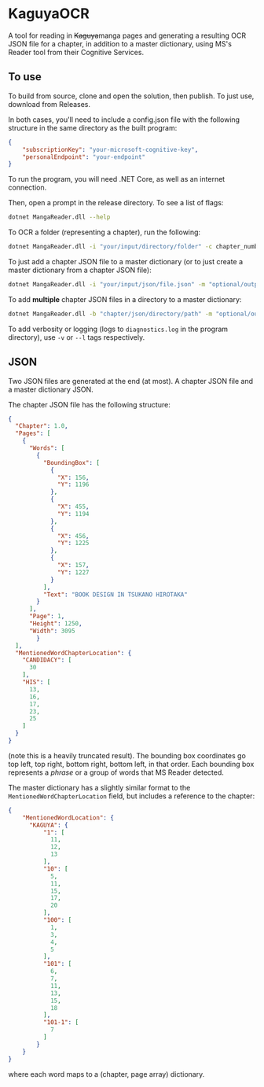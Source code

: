 # KaguyaOCR

A tool for reading in ~~Kaguya~~manga pages and generating a resulting OCR JSON file
for a chapter, in addition to a master dictionary, using MS's Reader tool from their Cognitive Services.

## To use
To build from source, clone and open the solution, then publish.  To just use, download from Releases.

In both cases, you'll need to include a config.json file with the following structure in the same directory as the built program:
```json
{
    "subscriptionKey": "your-microsoft-cognitive-key",
    "personalEndpoint": "your-endpoint"
}
```

To run the program, you will need .NET Core, as well as an internet connection.

Then, open a prompt in the release directory.  To see a list of flags:
```bash
dotnet MangaReader.dll --help
```

To OCR a folder (representing a chapter), run the following:
```bash
dotnet MangaReader.dll -i "your/input/directory/folder" -c chapter_number -o "optional/output/json/file/path.json" -m "optional/output/master/dictionary/path.json"
```

To just add a chapter JSON file to a master dictionary (or to just create a master dictionary from a chapter JSON file):
```bash
dotnet MangaReader.dll -i "your/input/json/file.json" -m "optional/output/master/dictionary/path.json"
```

To add **multiple** chapter JSON files in a directory to a master dictionary:
```bash
dotnet MangaReader.dll -b "chapter/json/directory/path" -m "optional/output/master/dictionary/path"
```

To add verbosity or logging (logs to ``diagnostics.log`` in the program directory), use ``-v`` or ``--l`` tags respectively.

## JSON

Two JSON files are generated at the end (at most).  A chapter JSON file and a master dictionary JSON.

The chapter JSON file has the following structure:
```json
{
  "Chapter": 1.0,
  "Pages": [
    {
      "Words": [
        {
          "BoundingBox": [
            {
              "X": 156,
              "Y": 1196
            },
            {
              "X": 455,
              "Y": 1194
            },
            {
              "X": 456,
              "Y": 1225
            },
            {
              "X": 157,
              "Y": 1227
            }
          ],
          "Text": "BOOK DESIGN IN TSUKANO HIROTAKA"
        }
      ],
      "Page": 1,
      "Height": 1250,
      "Width": 3095
        }
  ],
  "MentionedWordChapterLocation": {
    "CANDIDACY": [
      30
    ],
    "HIS": [
      13,
      16,
      17,
      23,
      25
    ]
  }
}
```
(note this is a heavily truncated result).  The bounding box coordinates go top left, top right, bottom right, bottom left, in that order.  Each bounding box represents a *phrase* or a group of words that MS Reader detected.

The master dictionary has a slightly similar format to the ``MentionedWordChapterLocation`` field, but includes a reference to the chapter:
```json
{
    "MentionedWordLocation": {
      "KAGUYA": {
          "1": [
            11,
            12,
            13
          ],
          "10": [
            5,
            11,
            15,
            17,
            20
          ],
          "100": [
            1,
            3,
            4,
            5
          ],
          "101": [
            6,
            7,
            11,
            13,
            15,
            18
          ],
          "101-1": [
            7
          ]
        }
    }
}
```
where each word maps to a (chapter, page array) dictionary.
